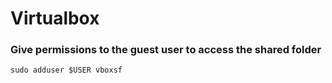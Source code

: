 # Virtualbox

### Give permissions to the guest user to access the shared folder
```
sudo adduser $USER vboxsf
```

